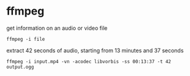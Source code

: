 # ffmpeg

get information on an audio or video file

    ffmpeg -i file


extract 42 seconds of audio, starting from 13 minutes and 37 seconds

    ffmpeg -i input.mp4 -vn -acodec libvorbis -ss 00:13:37 -t 42 output.ogg


